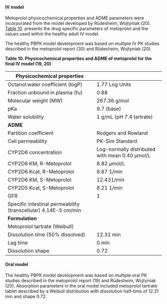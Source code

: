 #### IV model

Metoprolol physicochemical properties and ADME parameters were incorporated from the model developed by Rüdesheim, Wojtyniak (20). [Table 10](#table_10). presents the drug specific parameters of metoprolol and the values used within the healthy adult IV model.

The healthy PBPK model development was based on multiple IV PK studies described in the metoprolol report (30) and Rüdesheim, Wojtyniak (20).    

**Table 10. Physicochemical properties and ADME of metoprolol for the final IV model (19, 20)** <a id="table_10">

| **Physicochemical properties**    |                                      |
|--|--|
| Octanol:water coefficient (logP) | 	1.77 Log Units |
| Fraction unbound in plasma (fu) |	0.88 | 
| Molecular weight (MW)	| 267.36 g/mol | 
| pKa	| 9.7 (base) | 
| Water solubility | 	1 g/mL (pH 7.4 tartrate) | 
| **ADME** 	| | 
| Partition coefficient	 |Rodgers and Rowland | 
| Cell permeability |	PK-Sim Standard | 
| CYP2D6 concentration	|Log-normally distributed with mean 0.40 µmol/L | 
| CYP2D6 KM, R-Metoprolol	| 8.82 µmol/L | 
| CYP2D6 Kcat, R-Metoprolol	| 9.87 1/min | 
| CYP2D6 KM, S-Metoprolol 	| 12.431/min | 
| CYP2D5 Kcat, S-Metoprolol |	8.21 1/min | 
| GFR	| 1 | 
| Specific intestinal permeability (transcellular)	4.14E-5 cm/min | 
| **Formulation** | |	
| Metoprolol tartrate (Weibull) | |		
| Dissolution time (50% dissolved)	| 12.31 min | 
| Lag time	| 0 min | 
| Dissolution shape	| 0.72 | 

#### Oral model

The healthy PBPK model development was based on multiple oral PK studies described in the metoprolol report (19) and Rüdesheim, Wojtyniak (20).  Absorption parameters in the oral model included metoprolol tartrate tablet described by a Weibull distribution with dissolution half-time of 12.31 min and shape 0.72. 